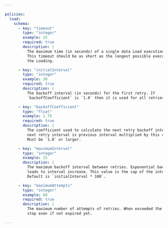 ```yaml
---

policies:
  load:
    schema:
      - key: "timeout"
        type: "integer"
        example: 15
        required: true
        description: |
          The maximum time (in seconds) of a single data Load execution attempt.
          This timeout should be as short as the longest possible execution of
          the Loading.

      - key: "initialInterval"
        type: "integer"
        example: 30
        required: true
        description: |
          The backoff interval (in seconds) for the first retry. If
          `backoffCoefficient` is `1.0` then it is used for all retries.

      - key: "backoffCoefficient"
        type: "float"
        example: 1.75
        required: true
        description: |
          The coefficient used to calculate the next retry backoff interval. The
          next retry interval is previous interval multiplied by this coefficient.
          Must be `1.0` or larger.

      - key: "maximumInterval"
        type: "integer"
        example: 15
        description: |
          The maximum backoff interval between retries. Exponential backoff
          leads to interval increase. This value is the cap of the interval.
          Default is `initialInterval * 100`.

      - key: "maximumAttempts"
        type: "integer"
        example: 60
        required: true
        description: |
          The maximum number of attempts of retries. When exceeded the retries
          stop even if not expired yet.

---
```

